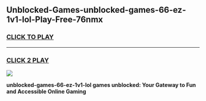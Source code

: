 
## Unblocked-Games-unblocked-games-66-ez-1v1-lol-Play-Free-76nmx
<h3>
<a href="https://premium76.site?title=unblocked-games-66-ez-1v1-lol&ref=20A">CLICK TO PLAY</a></h3>
<hr>

<h3>
<a href="https://premium76.site?title=unblocked-games-66-ez-1v1-lol&ref=20A">CLICK 2 PLAY</a>
  
</h3>

<a href="https://premium76.site?title=unblocked-games-66-ez-1v1-lol&ref=20A"><img src="https://clearcache.store/games.png"></a>


**unblocked-games-66-ez-1v1-lol games unblocked: Your Gateway to Fun and Accessible Online Gaming**
